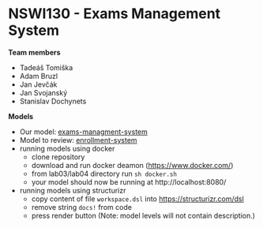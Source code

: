 # NSWI130 - Exams Management System

**Team members**
- Tadeáš Tomiška
- Adam Bruzl
- Jan Jevčák
- Jan Svojanský
- Stanislav Dochynets


**Models**
- Our model: [exams-managment-system](lab03/documentation.html)
- Model to review: [enrollment-system](lab04/presentation.html)
- running models using docker
    - clone repository
    - download and run docker deamon (https://www.docker.com/)
    - from lab03/lab04 directory run `sh docker.sh`
    - your model should now be running at http://localhost:8080/
- running models using structurizr
  - copy content of file `workspace.dsl` into https://structurizr.com/dsl 
  - remove string `docs!` from code
  - press render button (Note: model levels will not contain description.)